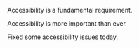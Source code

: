 Accessibility is a fundamental requirement.

Accessibility is more important than ever.

Fixed some accessibility issues today.